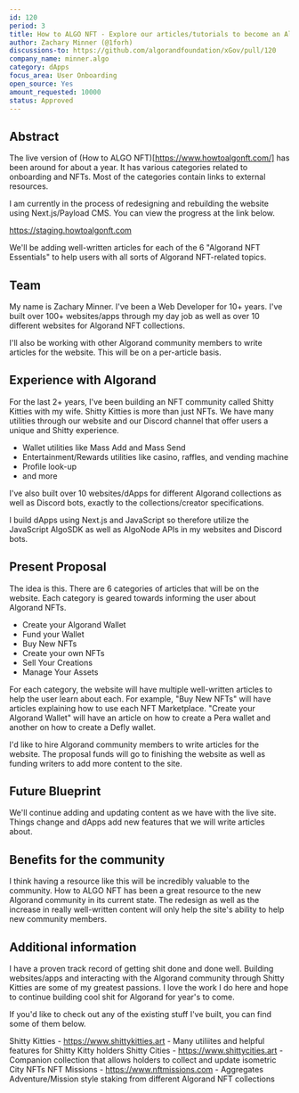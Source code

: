 ```yaml
---
id: 120
period: 3
title: How to ALGO NFT - Explore our articles/tutorials to become an Algorand NFT expert.
author: Zachary Minner (@1forh)
discussions-to: https://github.com/algorandfoundation/xGov/pull/120
company_name: minner.algo
category: dApps
focus_area: User Onboarding
open_source: Yes
amount_requested: 10000
status: Approved
---
```


## Abstract

The live version of (How to ALGO NFT)[https://www.howtoalgonft.com/] has been around for about a year. It has various categories related to onboarding and NFTs. Most of the categories contain links to external resources.

I am currently in the process of redesigning and rebuilding the website using Next.js/Payload CMS. You can view the progress at the link below.

https://staging.howtoalgonft.com

We'll be adding well-written articles for each of the 6 "Algorand NFT Essentials" to help users with all sorts of Algorand NFT-related topics.

## Team
My name is Zachary Minner. I've been a Web Developer for 10+ years. I've built over 100+ websites/apps through my day job as well as over 10 different websites for Algorand NFT collections.

I'll also be working with other Algorand community members to write articles for the website. This will be on a per-article basis.

## Experience with Algorand
For the last 2+ years, I've been building an NFT community called Shitty Kitties with my wife. Shitty Kitties is more than just NFTs. We have many utilities through our website and our Discord channel that offer users a unique and Shitty experience.
- Wallet utilities like Mass Add and Mass Send
- Entertainment/Rewards utilities like casino, raffles, and vending machine
- Profile look-up 
- and more

I've also built over 10 websites/dApps for different Algorand collections as well as Discord bots, exactly to the collections/creator specifications. 

I build dApps using Next.js and JavaScript so therefore utilize the JavaScript AlgoSDK as well as AlgoNode APIs in my websites and Discord bots.

## Present Proposal

The idea is this. There are 6 categories of articles that will be on the website. Each category is geared towards informing the user about Algorand NFTs.

- Create your Algorand Wallet
- Fund your Wallet
- Buy New NFTs
- Create your own NFTs
- Sell Your Creations
- Manage Your Assets

For each category, the website will have multiple well-written articles to help the user learn about each. For example, "Buy New NFTs" will have articles explaining how to use each NFT Marketplace. "Create your Algorand Wallet" will have an article on how to create a Pera wallet and another on how to create a Defly wallet. 

I'd like to hire Algorand community members to write articles for the website. The proposal funds will go to finishing the website as well as funding writers to add more content to the site.

## Future Blueprint

We'll continue adding and updating content as we have with the live site. Things change and dApps add new features that we will write articles about.


## Benefits for the community

I think having a resource like this will be incredibly valuable to the community. How to ALGO NFT has been a great resource to the new Algorand community in its current state. The redesign as well as the increase in really well-written content will only help the site's ability to help new community members. 

## Additional information
I have a proven track record of getting shit done and done well. Building websites/apps and interacting with the Algorand community through Shitty Kitties are some of my greatest passions. I love the work I do here and hope to continue building cool shit for Algorand for year's to come.

If you'd like to check out any of the existing stuff I've built, you can find some of them below.

Shitty Kitties - https://www.shittykitties.art - Many utiliites and helpful features for Shitty Kitty holders
Shitty Cities - https://www.shittycities.art - Companion collection that allows holders to collect and update isometric City NFTs
NFT Missions - https://www.nftmissions.com - Aggregates Adventure/Mission style staking from different Algorand NFT collections
